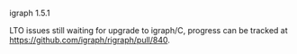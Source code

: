 igraph 1.5.1

LTO issues still waiting for upgrade to igraph/C, progress can be tracked at https://github.com/igraph/rigraph/pull/840.
